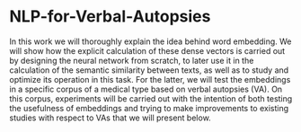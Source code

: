 # NLP-for-Verbal-Autopsies

In this work we will thoroughly explain the idea behind word embedding. We will show how the explicit calculation of these dense vectors
is carried out by designing the neural network from scratch, to later use
it in the calculation of the semantic similarity between texts, as well as to
study and optimize its operation in this task. For the latter, we will test the
embeddings in a specific corpus of a medical type based on verbal autopsies
(VA). On this corpus, experiments will be carried out with the intention of
both testing the usefulness of embeddings and trying to make improvements
to existing studies with respect to VAs that we will present below.

